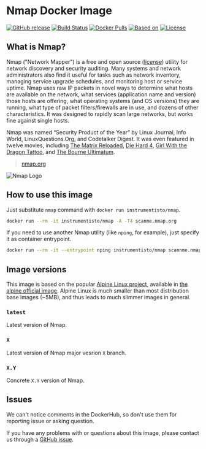Nmap Docker Image
=================

[![GitHub release](https://img.shields.io/github/release/instrumentisto/nmap-docker-image.svg)](https://hub.docker.com/r/instrumentisto/nmap/tags)
[![Build Status](https://travis-ci.org/instrumentisto/nmap-docker-image.svg?branch=master)](https://travis-ci.org/instrumentisto/nmap-docker-image)
[![Docker Pulls](https://img.shields.io/docker/pulls/instrumentisto/nmap.svg)](https://hub.docker.com/r/instrumentisto/nmap)
[![Based on](https://img.shields.io/badge/based%20on-alpine-blue.svg)][12]
[![License](https://img.shields.io/badge/license-MIT-blue.svg)](https://github.com/instrumentisto/nmap-docker-image/blob/master/LICENSE.md)




## What is Nmap?

Nmap ("Network Mapper") is a free and open source ([license][1]) utility for
network discovery and security auditing.
Many systems and network administrators also find it useful for tasks such as
network inventory, managing service upgrade schedules, and monitoring host or
service uptime.
Nmap uses raw IP packets in novel ways to determine what hosts are available on
the network, what services (application name and version) those hosts are
offering, what operating systems (and OS versions) they are running, what type
of packet filters/firewalls are in use, and dozens of other characteristics.
It was designed to rapidly scan large networks, but works fine against single
hosts.

Nmap was named “Security Product of the Year” by Linux Journal, Info World,
LinuxQuestions.Org, and Codetalker Digest.
It was even featured in twelve movies, including [The Matrix Reloaded][2],
[Die Hard 4][3], [Girl With the Dragon Tattoo][4], and
[The Bourne Ultimatum][5].

> [nmap.org](https://nmap.org)

![Nmap Logo](https://nmap.org/images/sitelogo.png)




## How to use this image

Just substitute `nmap` command with `docker run instrumentisto/nmap`.

```bash
docker run --rm -it instrumentisto/nmap -A -T4 scanme.nmap.org
```

If you need to use another Nmap utility (like `nping`, for example),
just specify it as container entrypoint.

```bash
docker run --rm -it --entrypoint nping instrumentisto/nmap scannme.nmap.org
```




## Image versions

This image is based on the popular [Alpine Linux project][11], available in
[the alpine official image][12].
Alpine Linux is much smaller than most distribution base images (~5MB), and
thus leads to much slimmer images in general.


### `latest`

Latest version of Nmap.


### `X`

Latest version of Nmap major vesrion `X` branch.


### `X.Y`

Concrete `X.Y` version of Nmap.




## Issues

We can't notice comments in the DockerHub, so don't use them for reporting issue
or asking question.

If you have any problems with or questions about this image, please contact us
through a [GitHub issue][10].





[1]: https://nmap.org/data/COPYING
[2]: https://nmap.org/movies/#matrix
[3]: https://nmap.org/movies/#diehard4
[4]: https://nmap.org/movies/#gwtdt
[5]: https://nmap.org/movies/#bourne
[10]: https://github.com/instrumentisto/nmap-docker-image/issues
[11]: http://alpinelinux.org
[12]: https://hub.docker.com/_/alpine
